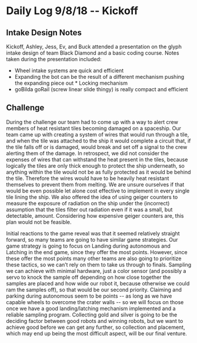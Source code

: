 # Daily Log 9/8/18 -- Kickoff

## Intake Design Notes

Kickoff, Ashley, Jess, Ev, and Buck attended a presentation on the glyph intake design of team Black Diamond and a basic coding course. Notes taken during the presentation included:
* Wheel intake systems are quick and efficient
* Expanding the bot can be the result of a different mechanism pushing the expanding piece out
        * Locking mechanism
* goBilda goRail (screw linear slide thingy) is really compact and efficient

## Challenge

During the challenge our team had to come up with a way to alert crew members of heat resistant tiles becoming damaged on a spaceship. Our team came up with creating a system of wires that would run through a tile, and when the tile was attached to the ship it would complete a circuit that, if the tile falls off or is damaged, would break and set off a signal to the crew alerting them of the damage. In retrospect, we did not consider the expenses of wires that can withstand the heat present in the tiles, because logically the tiles are only thick enough to protect the ship underneath, so anything within the tile would not be as fully protected as it would be behind the tile. Therefore the wires would have to be heavily heat resistant themselves to prevent them from melting. We are unsure ourselves if that would be even possible let alone cost effective to implement in every single tile lining the ship. We also offered the idea of using geiger counters to measure the exposure of radiation on the ship under the (incorrect) assumption that the tiles filter out radiation even if it was a small, but detectable, amount. Considering how expensive geiger counters are, this plan would not be feasible.

Initial reactions to the game reveal was that it seemed relatively straight forward, so many teams are going to have similar game strategies. Our game strategy is going to focus on Landing during autonomous and Latching in the end game, since they offer the most points. However, since these offer the most points many other teams are also going to prioritize these tactics, so we can’t rely on them to take us through to finals. Sampling we can achieve with minimal hardware, just a color sensor (and possibly a servo to knock the sample off depending on how close together the samples are placed and how wide our robot it, because otherwise we could ram the samples off), so that would be our second priority. Claiming and parking during autonomous seem to be points -- as long as we have capable wheels to overcome the crater walls -- so we will focus on those once we have a good landing/latching mechanism implemented and a reliable sampling program. Collecting gold and silver is going to be the deciding factor between good robots and winning robots, but we want to achieve good before we can get any further, so collection and placement, which may end up being the most difficult aspect, will be our final venture.


